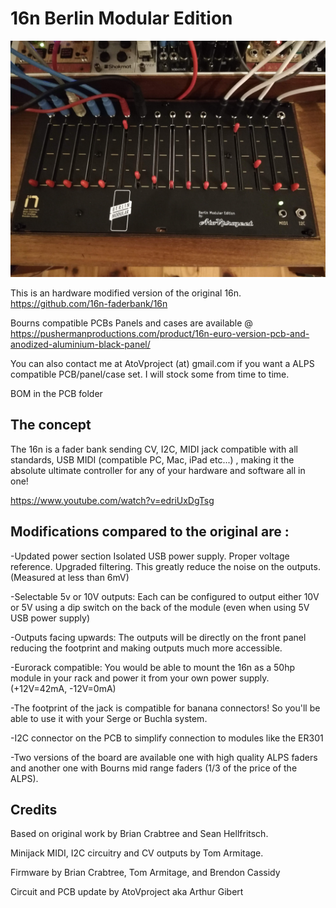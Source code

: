 <h1>16n Berlin Modular Edition</h1>

<img src="https://github.com/AtoVproject/16n-AtoVproject-rework/blob/master/16n%20BM.jpg?raw=true">

This is an hardware modified version of the original 16n. https://github.com/16n-faderbank/16n

Bourns compatible PCBs Panels and cases are available @ https://pushermanproductions.com/product/16n-euro-version-pcb-and-anodized-aluminium-black-panel/

You can also contact me at AtoVproject (at) gmail.com if you want a ALPS compatible PCB/panel/case set. I will stock some from time to time.

BOM in the PCB folder


<h2>The concept</h2>
The 16n is a fader bank sending CV, I2C, MIDI jack compatible with all standards, USB MIDI (compatible PC, Mac, iPad etc...) , making it the absolute ultimate controller for any of your hardware and software all in one! 

https://www.youtube.com/watch?v=edriUxDgTsg


<h2>Modifications compared to the original are :</h2>

-Updated power section
  Isolated USB power supply. Proper voltage reference. Upgraded filtering.
    This greatly reduce the noise on the outputs. (Measured at less than 6mV)

-Selectable 5v or 10V outputs: Each can be configured to output either 10V or 5V using a dip switch on the back of the module (even when using 5V USB power supply)

-Outputs facing upwards: The outputs will be directly on the front panel reducing the footprint and making outputs much more accessible.

-Eurorack compatible: You would be able to mount the 16n as a 50hp module in your rack and power it from your own power supply. (+12V=42mA, -12V=0mA)

-The footprint of the jack is compatible for banana connectors! So you'll be able to use it with your Serge or Buchla system.

-I2C connector on the PCB to simplify connection to modules like the ER301

-Two versions of the board are available one with high quality ALPS faders and another one with Bourns mid range faders (1/3 of the price of the ALPS).

<h2>Credits</h2>

Based on original work by Brian Crabtree and Sean Hellfritsch.

Minijack MIDI, I2C circuitry and CV outputs by Tom Armitage.

Firmware by Brian Crabtree, Tom Armitage, and Brendon Cassidy

Circuit and PCB update by AtoVproject aka Arthur Gibert
